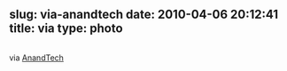slug: via-anandtech
date: 2010-04-06 20:12:41
title: via 
type: photo
---

<a href="http://images.anandtech.com/graphs/appleipad_040310191226/22334.png"><img src="{{@asset.url swerner/tumblr/2010-04-06-via-anandtech-31d7bc7d79.png}}" alt=""/></a>

via [AnandTech](http://www.anandtech.com/show/3633/apples-a4-soc-faster-than-snapdragon)
